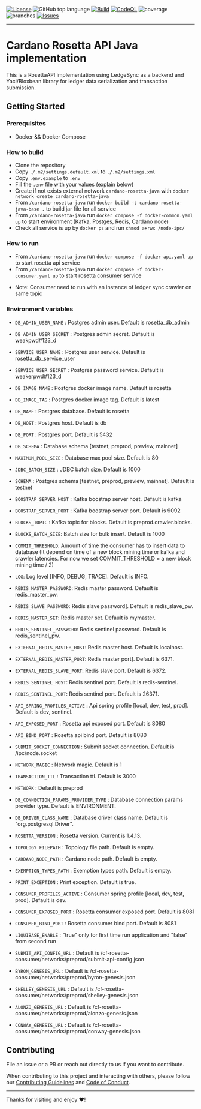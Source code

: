 [![License](https://img.shields.io/github/license/cardano-foundation/cf-metadata-server)](https://github.com/cardano-foundation/cardano-rosetta-java/blob/main/LICENSE)
![GitHub top language](https://img.shields.io/github/languages/top/cardano-foundation/cardano-rosetta-java)
[![Build](https://github.com/cardano-foundation/cardano-rosetta-java/actions/workflows/main.yaml/badge.svg)](https://github.com/cardano-foundation/cardano-rosetta-java/actions/workflows/main.yaml)
[![CodeQL](https://github.com/cardano-foundation/cardano-rosetta-java/actions/workflows/codeql.yaml/badge.svg)](https://github.com/cardano-foundation/cardano-rosetta-java/actions/workflows/codeql.yaml)
![coverage](https://github.com/cardano-foundation/cardano-rosetta-java/blob/badges/jacoco.svg)
![branches](https://github.com/cardano-foundation/cardano-rosetta-java/blob/badges/branches.svg)
[![Issues](https://img.shields.io/github/issues/cardano-foundation/cardano-rosetta-java)](https://github.com/cardano-foundation/cardano-rosetta-java/issues)

---

# Cardano Rosetta API Java implementation
This is a RosettaAPI implementation using LedgeSync as a backend and Yaci/Bloxbean library for ledger data serialization and transaction submission.

## Getting Started

### Prerequisites

- Docker && Docker Compose

### How to build

- Clone the repository
- Copy `./.m2/settings.default.xml` to `./.m2/settings.xml`
- Copy `.env.example`  to `.env`
- Fill the `.env` file with your values (explain below)
- Create if not exists external network `cardano-rosetta-java` with `docker network create cardano-rosetta-java`
- From `/cardano-rosetta-java` run `docker build -t cardano-rosetta-java-base .` to build jar file for all service
- From `/cardano-rosetta-java` run `docker compose -f docker-common.yaml up` to start environment (Kafka, Postges, Redis, Cardano node)
- Check all service is up by `docker ps` and run `chmod a+rwx /node-ipc/`

### How to run
- From `/cardano-rosetta-java` run `docker compose -f docker-api.yaml up` to start rosetta api service
- From `/cardano-rosetta-java` run `docker compose -f docker-consumer.yaml up` to start rosetta consumer service
* Note: Consumer need to run with an instance of ledger sync crawler on same topic
### Environment variables

- `DB_ADMIN_USER_NAME` : Postgres admin user. Default is rosetta_db_admin
- `DB_ADMIN_USER_SECRET` : Postgres admin secret. Default is weakpwd#123_d
- `SERVICE_USER_NAME` : Postgres user service. Default is rosetta_db_service_user
- `SERVICE_USER_SECRET` : Postgres password service. Default is weakerpwd#123_d

- `DB_IMAGE_NAME` : Postgres docker image name. Default is rosetta
- `DB_IMAGE_TAG` : Postgres docker image tag. Default is latest
- `DB_NAME` : Postgres database. Default is rosetta
- `DB_HOST` : Postgres host. Default is db
- `DB_PORT` : Postgres port. Default is 5432
- `DB_SCHEMA` : Database schema [testnet, preprod, preview, mainnet]
- `MAXIMUM_POOL_SIZE` : Database max pool size. Default is 80
- `JDBC_BATCH_SIZE` : JDBC batch size. Default is 1000
- `SCHEMA` : Postgres schema [testnet, preprod, preview, mainnet]. Default is testnet

- `BOOSTRAP_SERVER_HOST` : Kafka boostrap server host. Default is kafka
- `BOOSTRAP_SERVER_PORT` : Kafka boostrap server port. Default is 9092

- `BLOCKS_TOPIC` : Kafka topic for blocks. Default is preprod.crawler.blocks.
- `BLOCKS_BATCH_SIZE`: Batch size for bulk insert. Default is 1000
- `COMMIT_THRESHOLD`: Amount of time the consumer has to insert data to database (It depend on time of a new block mining time or kafka and crawler latencies. For now we set COMMIT_THRESHOLD = a new block mining time / 2)

- `LOG`: Log level [INFO, DEBUG, TRACE]. Default is INFO.

- `REDIS_MASTER_PASSWORD`: Redis master password. Default is redis_master_pw.
- `REDIS_SLAVE_PASSWORD`: Redis slave password]. Default is redis_slave_pw.
- `REDIS_MASTER_SET`: Redis master set. Default is mymaster.
- `REDIS_SENTINEL_PASSWORD`: Redis sentinel password. Default is redis_sentinel_pw.

- `EXTERNAL_REDIS_MASTER_HOST`: Redis master host. Default is localhost.
- `EXTERNAL_REDIS_MASTER_PORT`: Redis master port]. Default is 6371.
- `EXTERNAL_REDIS_SLAVE_PORT`: Redis slave port. Default is 6372.
- `REDIS_SENTINEL_HOST`: Redis sentinel port. Default is redis-sentinel.
- `REDIS_SENTINEL_PORT`: Redis sentinel port. Default is 26371.

- `API_SPRING_PROFILES_ACTIVE` : Api spring profile [local, dev, test, prod]. Default is dev, sentinel.
- `API_EXPOSED_PORT` : Rosetta api exposed port. Default is 8080
- `API_BIND_PORT` : Rosetta api bind port. Default is 8080
- `SUBMIT_SOCKET_CONNECTION` : Submit socket connection. Default is /ipc/node.socket
- `NETWORK_MAGIC` : Network magic. Default is 1
- `TRANSACTION_TTL` : Transaction ttl. Default is 3000
- `NETWORK` : Default is preprod

- `DB_CONNECTION_PARAMS_PROVIDER_TYPE` : Database connection params provider type. Default is ENVIRONMENT.
- `DB_DRIVER_CLASS_NAME` : Database driver class name. Default is "org.postgresql.Driver".

- `ROSETTA_VERSION` : Rosetta version. Current is 1.4.13.
- `TOPOLOGY_FILEPATH` : Topology file path. Default is empty.
- `CARDANO_NODE_PATH` : Cardano node path. Default is empty.
- `EXEMPTION_TYPES_PATH` : Exemption types path. Default is empty.

- `PRINT_EXCEPTION` : Print exception. Default is true.

- `CONSUMER_PROFILES_ACTIVE` : Consumer spring profile [local, dev, test, prod]. Default is dev.
- `CONSUMER_EXPOSED_PORT` : Rosetta consumer exposed port. Default is 8081
- `CONSUMER_BIND_PORT` : Rosetta consumer bind port. Default is 8081
- `LIQUIBASE_ENABLE` : "true" only for first time run application and "false" from second run 

- `SUBMIT_API_CONFIG_URL` : Default is /cf-rosetta-consumer/networks/preprod/submit-api-config.json
- `BYRON_GENESIS_URL` : Default is /cf-rosetta-consumer/networks/preprod/byron-genesis.json
- `SHELLEY_GENESIS_URL` : Default is /cf-rosetta-consumer/networks/preprod/shelley-genesis.json
- `ALONZO_GENESIS_URL` : Default is /cf-rosetta-consumer/networks/preprod/alonzo-genesis.json
- `CONWAY_GENESIS_URL` : Default is /cf-rosetta-consumer/networks/preprod/conway-genesis.json

## Contributing

File an issue or a PR or reach out directly to us if you want to contribute.

When contributing to this project and interacting with others, please follow our [Contributing Guidelines](./CONTRIBUTING.md) and [Code of Conduct](./CODE-OF-CONDUCT.md).

---

Thanks for visiting and enjoy :heart:!

